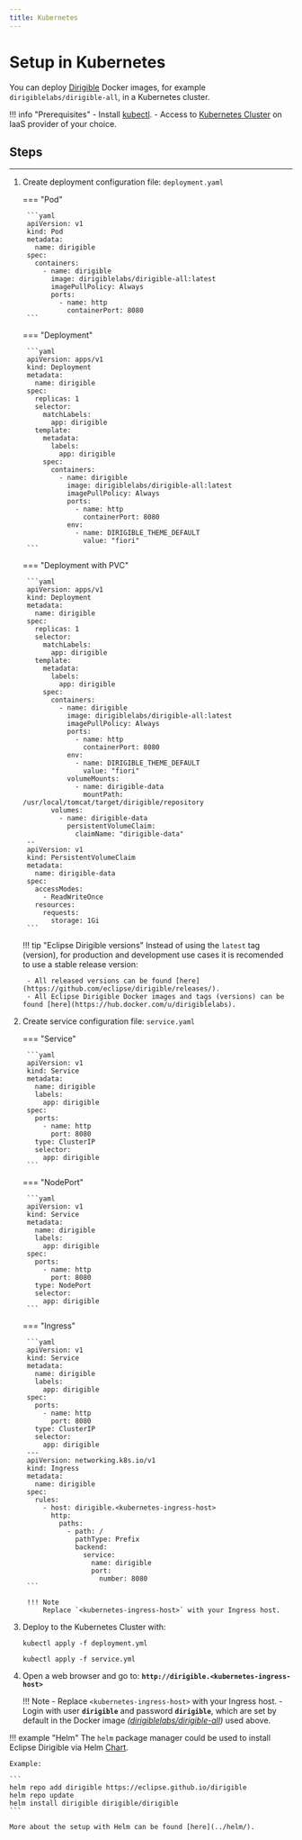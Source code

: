 ```yaml
---
title: Kubernetes
---
```


Setup in Kubernetes
===

You can deploy [Dirigible](https://hub.docker.com/r/dirigiblelabs) Docker images, for example `dirigiblelabs/dirigible-all`, in a Kubernetes cluster.

!!! info "Prerequisites"
    - Install [kubectl](https://kubernetes.io/docs/tasks/tools/install-kubectl/).
    - Access to [Kubernetes Cluster](https://kubernetes.io/docs/setup/pick-right-solution/) on IaaS provider of your choice.

## Steps
---

1. Create deployment configuration file: `deployment.yaml`

    === "Pod"

        ```yaml
        apiVersion: v1
        kind: Pod
        metadata:
          name: dirigible
        spec:
          containers:
            - name: dirigible
              image: dirigiblelabs/dirigible-all:latest
              imagePullPolicy: Always
              ports:
                - name: http
                  containerPort: 8080
        ```

    === "Deployment"

        ```yaml
        apiVersion: apps/v1
        kind: Deployment
        metadata:
          name: dirigible
        spec:
          replicas: 1
          selector:
            matchLabels:
              app: dirigible
          template:
            metadata:
              labels:
                app: dirigible
            spec:
              containers:
                - name: dirigible
                  image: dirigiblelabs/dirigible-all:latest
                  imagePullPolicy: Always
                  ports:
                    - name: http
                      containerPort: 8080
                  env:
                    - name: DIRIGIBLE_THEME_DEFAULT
                      value: "fiori"
        ```

    === "Deployment with PVC"

        ```yaml
        apiVersion: apps/v1
        kind: Deployment
        metadata:
          name: dirigible
        spec:
          replicas: 1
          selector:
            matchLabels:
              app: dirigible
          template:
            metadata:
              labels:
                app: dirigible
            spec:
              containers:
                - name: dirigible
                  image: dirigiblelabs/dirigible-all:latest
                  imagePullPolicy: Always
                  ports:
                    - name: http
                      containerPort: 8080
                  env:
                    - name: DIRIGIBLE_THEME_DEFAULT
                      value: "fiori"
                  volumeMounts:
                    - name: dirigible-data
                      mountPath: /usr/local/tomcat/target/dirigible/repository
              volumes:
                - name: dirigible-data
                  persistentVolumeClaim:
                    claimName: "dirigible-data"
        --
        apiVersion: v1
        kind: PersistentVolumeClaim
        metadata:
          name: dirigible-data
        spec:
          accessModes:
            - ReadWriteOnce
          resources:
            requests:
              storage: 1Gi
        ```

    !!! tip "Eclipse Dirigible versions"
        Instead of using the `latest` tag (version), for production and development use cases it is recomended to use a stable release version:
        
        - All released versions can be found [here](https://github.com/eclipse/dirigible/releases/).
        - All Eclipse Dirigible Docker images and tags (versions) can be found [here](https://hub.docker.com/u/dirigiblelabs).

1. Create service configuration file: `service.yaml`

    === "Service"

        ```yaml
        apiVersion: v1
        kind: Service
        metadata:
          name: dirigible
          labels:
            app: dirigible
        spec:
          ports:
            - name: http
              port: 8080
          type: ClusterIP
          selector:
            app: dirigible
        ```
    === "NodePort"

        ```yaml
        apiVersion: v1
        kind: Service
        metadata:
          name: dirigible
          labels:
            app: dirigible
        spec:
          ports:
            - name: http
              port: 8080
          type: NodePort
          selector:
            app: dirigible
        ```

    === "Ingress"

        ```yaml
        apiVersion: v1
        kind: Service
        metadata:
          name: dirigible
          labels:
            app: dirigible
        spec:
          ports:
            - name: http
              port: 8080
          type: ClusterIP
          selector:
            app: dirigible
        ---
        apiVersion: networking.k8s.io/v1
        kind: Ingress
        metadata:
          name: dirigible
        spec:
          rules:
            - host: dirigible.<kubernetes-ingress-host>
              http:
                paths:
                  - path: /
                    pathType: Prefix
                    backend:
                      service:
                        name: dirigible
                        port:
                          number: 8080
        ```

        !!! Note
            Replace `<kubernetes-ingress-host>` with your Ingress host.

1. Deploy to the Kubernetes Cluster with:

    ```
    kubectl apply -f deployment.yml

    kubectl apply -f service.yml
    ```


1. Open a web browser and go to: **`http://dirigible.<kubernetes-ingress-host>`**

    !!! Note
        - Replace `<kubernetes-ingress-host>` with your Ingress host.
        - Login with user **`dirigible`** and password **`dirigible`**, which are set by default in the Docker image _([dirigiblelabs/dirigible-all](https://hub.docker.com/r/dirigiblelabs/dirigible-all/tags))_ used above.

!!! example "Helm"
    The `helm` package manager could be used to install Eclipse Dirigible via Helm [Chart](https://artifacthub.io/packages/search?page=1&org=dirigiblelabs).

    Example:

    ```
    helm repo add dirigible https://eclipse.github.io/dirigible
    helm repo update
    helm install dirigible dirigible/dirigible
    ```

    More about the setup with Helm can be found [here](../helm/).
